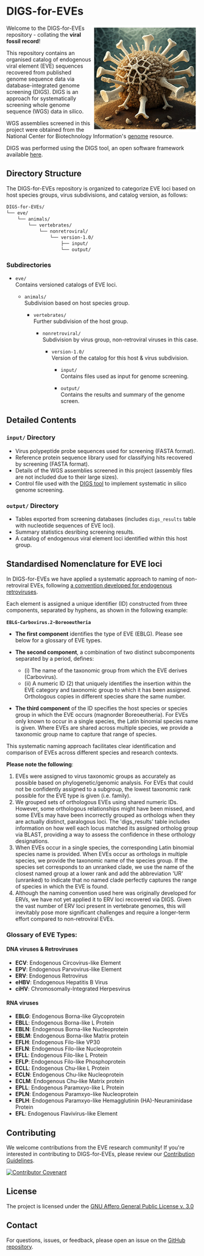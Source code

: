 # DIGS-for-EVEs

<img src="md/dfe-logo.png" align="right" alt="" width="280"/>

Welcome to the DIGS-for-EVEs repository - collating the **viral fossil record**!

This repository contains an organised catalog of endogenous viral element (EVE) sequences recovered from published genome sequence data via database-integrated genome screening (DIGS). DIGS is an approach for systematically screening whole genome sequence (WGS) data in silico. 

WGS assemblies screened in this project were obtained from the National Center for Biotechnology Information's [genome](https://www.ncbi.nlm.nih.gov/genome/) resource.

DIGS was performed using the DIGS tool, an open software framework available [here](https://giffordlabcvr.github.io/DIGS-tool/). 

## Directory Structure

The DIGS-for-EVEs repository is organized to categorize EVE loci based on host species groups, virus subdivisions, and catalog version, as follows: 

```
DIGS-for-EVEs/
└── eve/
    └── animals/
        └── vertebrates/
            └── nonretroviral/
                └── version-1.0/
                    ├── input/
                    └── output/
```

### Subdirectories

- `eve/`  
  Contains versioned catalogs of EVE loci.

  - `animals/`  
    Subdivision based on host species group.
  
    - `vertebrates/`  
      Further subdivision of the host group.

      - `nonretroviral/`  
        Subdivision by virus group, non-retroviral viruses in this case.

        - `version-1.0/`  
          Version of the catalog for this host & virus subdivision.

          - `input/`  
            Contains files used as input for genome screening.
            
          - `output/`  
            Contains the results and summary of the genome screen.
            
## Detailed Contents

### `input/` Directory

- Virus polypeptide probe sequences used for screening (FASTA format).
- Reference protein sequence library used  for classifying hits recovered by screening (FASTA format).
- Details of the WGS assemblies screened in this project (assembly files are not included due to their large sizes).
- Control file used with the [DIGS tool](https://giffordlabcvr.github.io/DIGS-tool/) to implement systematic in silico genome screening.

### `output/` Directory
  
- Tables exported from screening databases (includes `digs_results` table with nucleotide sequences of EVE loci).
- Summary statistics desribing screening results.
- A catalog of endogenous viral element loci identified within this host group.


## Standardised Nomenclature for EVE loci

In DIGS-for-EVEs we have applied a systematic approach to naming of non-retroviral EVEs, following [a convention developed for endogenous retroviruses](https://doi.org/10.1186/s12977-018-0442-1).

Each element is assigned a unique identifier (ID) constructed from three components, separated by hyphens, as shown in the following example:

**`EBLG-Carbovirus.2-Boreoeutheria`**

- **The first component** identifies the type of EVE (EBLG). Please see below for a glossary of EVE types.

- **The second component**, a combination of two distinct subcomponents separated by a period, defines:
  - (i) The name of the taxonomic group from which the EVE derives (Carbovirus).
  - (ii) A numeric ID (2) that uniquely identifies the insertion within the EVE category and taxonomic group to which it has been assigned. Orthologous copies in different species share the same number.

- **The third component** of the ID specifies the host species or species group in which the EVE occurs (magnorder Boreoeutheria). For EVEs only known to occur in a single species, the Latin binomial species name is given. Where EVEs are shared across multiple species, we provide a taxonomic group name to capture that range of species. 

This systematic naming approach facilitates clear identification and comparison of EVEs across different species and research contexts.

**Please note the following**: 

1. EVEs were assigned to virus taxonomic groups as accurately as possible based on phylogenetic/genomic analysis. For EVEs that could not be confidently assigned to a subgroup, the lowest taxonomic rank possible for the EVE type is given (i.e. family).
2. We grouped sets of orthologous EVEs using shared numeric IDs. However, some orthologous relationships might have been missed, and some EVEs may have been incorrectly grouped as orthologs when they are actually distinct, paralogous loci. The 'digs_results' table includes information on how well each locus matched its assigned ortholog group via BLAST, providing a way to assess the confidence in these orthology designations.
3. When EVEs occur in a single species, the corresponding Latin binomial species name is provided. When EVEs occur as orthologs in multiple species, we provide the taxonomic name of the species group. If the species set corresponds to an unranked clade, we use the name of the closest named group at a lower rank and add the abbreviation 'UR' (unranked) to indicate that no named clade perfectly captures the range of species in which the EVE is found.
4. Although the naming convention used here was originally developed for ERVs, we have not yet applied it to ERV loci recovered via DIGS. Given the vast number of ERV loci present in vertebrate genomes, this will inevitably pose more significant challenges and require a longer-term effort compared to non-retroviral EVEs.


### Glossary of EVE Types:

#### DNA viruses & Retroviruses

- **ECV**: Endogenous Circovirus-like Element
- **EPV**: Endogenous Parvovirus-like Element
- **ERV**: Endogenous Retrovirus
- **eHBV**: Endogenous Hepatitis B Virus
- **ciHV**: Chromosomally-Integrated Herpesvirus

#### RNA viruses

- **EBLG**: Endogenous Borna-like Glycoprotein
- **EBLL**: Endogenous Borna-like L Protein
- **EBLN**: Endogenous Borna-like Nucleoprotein
- **EBLM**: Endogenous Borna-like Matrix protein
- **EFLH**: Endogenous Filo-like VP30
- **EFLN**: Endogenous Filo-like Nucleoprotein
- **EFLL**: Endogenous Filo-like L Protein
- **EFLP**: Endogenous Filo-like Phosphoprotein
- **ECLL**: Endogenous Chu-like L Protein
- **ECLN**: Endogenous Chu-like Nucleoprotein
- **ECLM**: Endogenous Chu-like Matrix protein
- **EPLL**: Endogenous Paramxyo-like L Protein
- **EPLN**: Endogenous Paramxyo-like Nucleoprotein
- **EPLH**: Endogenous Paramxyo-like Hemagglutinin (HA)-Neuraminidase Protein
- **EFL**: Endogenous Flavivirus-like Element

## Contributing

We welcome contributions from the EVE research community! If you're interested in contributing to DIGS-for-EVEs, please review our [Contribution Guidelines](./md/CONTRIBUTING.md).

[![Contributor Covenant](https://img.shields.io/badge/Contributor%20Covenant-2.1-4baaaa.svg)](./md/code_of_conduct.md) 

## License

The project is licensed under the [GNU Affero General Public License v. 3.0](https://www.gnu.org/licenses/agpl-3.0.en.html)

## Contact

For questions, issues, or feedback, please open an issue on the [GitHub repository](https://github.com/giffordlabcvr/DIGS-for-EVEs/issues).

